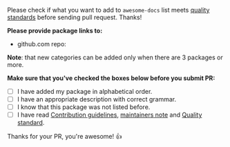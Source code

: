 Please check if what you want to add to `awesome-docs` list meets [quality standards](https://github.com/avelino/awesome-go/blob/master/CONTRIBUTING.md#quality-standard) before sending pull request. Thanks!

**Please provide package links to:**

- github.com repo:

**Note**: that new categories can be added only when there are 3 packages or more.

**Make sure that you've checked the boxes below before you submit PR:**
- [ ] I have added my package in alphabetical order.
- [ ] I have an appropriate description with correct grammar.
- [ ] I know that this package was not listed before.
- [ ] I have read [Contribution guidelines](https://github.com/testthedocs/awesome-docs/blob/master/CONTRIBUTING.md#contribution-guidelines), [maintainers note](https://github.com/testthedocs/awesome-docs/blob/master/CONTRIBUTING.md#maintainers) and [Quality standard](https://github.com/testthedocs/awesome-docs/blob/master/CONTRIBUTING.md#quality-standard).

Thanks for your PR, you're awesome! :+1:
